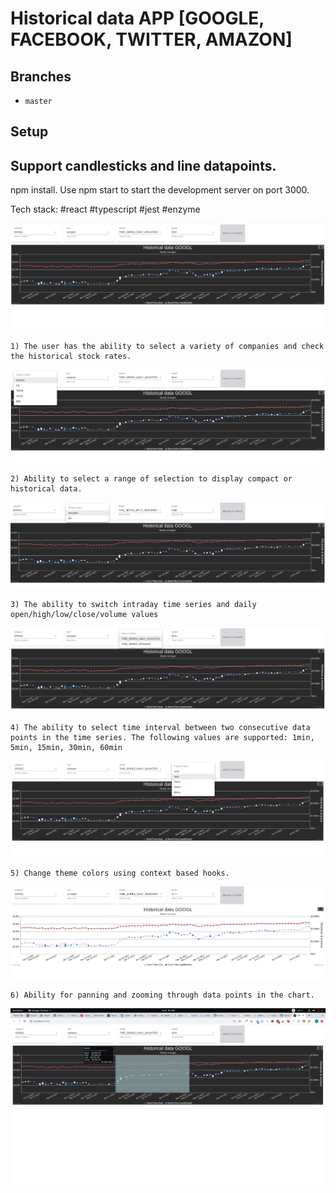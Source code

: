 # Historical data APP [GOOGLE, FACEBOOK, TWITTER, AMAZON]

## Branches

* `master`

## Setup

## Support candlesticks and line datapoints.

npm install. Use npm start to start the development server on port 3000.

Tech stack: #react #typescript #jest #enzyme

![Alt text](/src/screenshots/default.png?raw=true "images")

```
1) The user has the ability to select a variety of companies and check the historical stock rates.
```

![Alt text](/src/screenshots/default_1.png?raw=true "images")

```
2) Ability to select a range of selection to display compact or historical data.
```

![Alt text](/src/screenshots/default_2.png?raw=true "images")

```
3) The ability to switch intraday time series and daily open/high/low/close/volume values
```

![Alt text](/src/screenshots/default_3.png?raw=true "images")

```
4) The ability to select time interval between two consecutive data points in the time series. The following values are supported: 1min, 5min, 15min, 30min, 60min
```

![Alt text](/src/screenshots/default_4.png?raw=true "images")

```
5) Change theme colors using context based hooks.
```
![Alt text](/src/screenshots/default_5.png?raw=true "images")

```
6) Ability for panning and zooming through data points in the chart.
```
![Alt text](/src/screenshots/default_6.png?raw=true "images")
